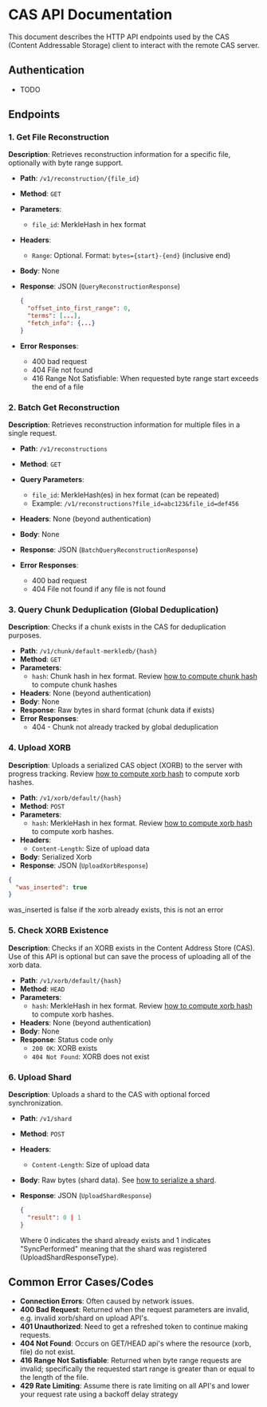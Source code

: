 # CAS API Documentation

This document describes the HTTP API endpoints used by the CAS (Content Addressable Storage) client to interact with the remote CAS server.

## Authentication

- TODO

## Endpoints

### 1. Get File Reconstruction

**Description**: Retrieves reconstruction information for a specific file, optionally with byte range support.

- **Path**: `/v1/reconstruction/{file_id}`
- **Method**: `GET`
- **Parameters**:
  - `file_id`: MerkleHash in hex format
- **Headers**:
  - `Range`: Optional. Format: `bytes={start}-{end}` (inclusive end)
- **Body**: None
- **Response**: JSON (`QueryReconstructionResponse`)

  ```json
  {
    "offset_into_first_range": 0,
    "terms": [...],
    "fetch_info": {...}
  }
  ```

- **Error Responses**:
  - 400 bad request
  - 404 File not found
  - 416 Range Not Satisfiable: When requested byte range start exceeds the end of a file

### 2. Batch Get Reconstruction

**Description**: Retrieves reconstruction information for multiple files in a single request.

- **Path**: `/v1/reconstructions`
- **Method**: `GET`
- **Query Parameters**:
  - `file_id`: MerkleHash(es) in hex format (can be repeated)
  - Example: `/v1/reconstructions?file_id=abc123&file_id=def456`
- **Headers**: None (beyond authentication)
- **Body**: None
- **Response**: JSON (`BatchQueryReconstructionResponse`)

- **Error Responses**:
  - 400 bad request
  - 404 File not found if any file is not found

### 3. Query Chunk Deduplication (Global Deduplication)

**Description**: Checks if a chunk exists in the CAS for deduplication purposes.

- **Path**: `/v1/chunk/default-merkledb/{hash}`
- **Method**: `GET`
- **Parameters**:
  - `hash`: Chunk hash in hex format. Review [how to compute chunk hash](spec/hashing.md#Chunk%20Hashes) to compute chunk hashes
- **Headers**: None (beyond authentication)
- **Body**: None
- **Response**: Raw bytes in shard format (chunk data if exists)
- **Error Responses**:
  - 404 - Chunk not already tracked by global deduplication

### 4. Upload XORB

**Description**: Uploads a serialized CAS object (XORB) to the server with progress tracking. Review [how to compute xorb hash](spec/hashing.md#Xorb%20Hashes) to compute xorb hashes.

- **Path**: `/v1/xorb/default/{hash}`
- **Method**: `POST`
- **Parameters**:
  - `hash`: MerkleHash in hex format. Review [how to compute xorb hash](spec/hashing.md#Xorb%20Hashes) to compute xorb hashes.
- **Headers**:
  - `Content-Length`: Size of upload data
- **Body**: Serialized Xorb
- **Response**: JSON (`UploadXorbResponse`)

```json
{
  "was_inserted": true
}
```

  was_inserted is false if the xorb already exists, this is not an error

### 5. Check XORB Existence

**Description**: Checks if an XORB exists in the Content Address Store (CAS). Use of this API is optional but can save the process of uploading all of the xorb data.

- **Path**: `/v1/xorb/default/{hash}`
- **Method**: `HEAD`
- **Parameters**:
  - `hash`: MerkleHash in hex format. Review [how to compute xorb hash](spec/hashing.md#Xorb%20Hashes) to compute xorb hashes.
- **Headers**: None (beyond authentication)
- **Body**: None
- **Response**: Status code only
  - `200 OK`: XORB exists
  - `404 Not Found`: XORB does not exist

### 6. Upload Shard

**Description**: Uploads a shard to the CAS with optional forced synchronization.

- **Path**: `/v1/shard`
- **Method**: `POST`
- **Headers**:
  - `Content-Length`: Size of upload data
- **Body**: Raw bytes (shard data). See [how to serialize a shard](spec/shard.md).
- **Response**: JSON (`UploadShardResponse`)

  ```json
  {
    "result": 0 | 1
  }
  ```

  Where 0 indicates the shard already exists and 1 indicates "SyncPerformed" meaning that the shard was registered (UploadShardResponseType).

## Common Error Cases/Codes

- **Connection Errors**: Often caused by network issues.
- **400 Bad Request**: Returned when the request parameters are invalid, e.g. invalid xorb/shard on upload API's.
- **401 Unauthorized**: Need to get a refreshed token to continue making requests.
- **404 Not Found**: Occurs on GET/HEAD api's where the resource (xorb, file) do not exist.
- **416 Range Not Satisfiable**: Returned when byte range requests are invalid; specifically the requested start range is greater than or equal to the length of the file.
- **429 Rate Limiting**: Assume there is rate limiting on all API's and lower your request rate using a backoff delay strategy
